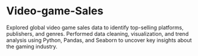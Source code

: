 # Video-game-Sales
Explored global video game sales data to identify top-selling platforms, publishers, and genres. Performed data cleaning, visualization, and trend analysis using Python, Pandas, and Seaborn to uncover key insights about the gaming industry.
